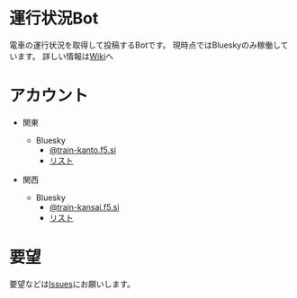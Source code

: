# 運行状況Bot
電車の運行状況を取得して投稿するBotです。
現時点ではBlueskyのみ稼働しています。
詳しい情報は[Wiki](https://github.com/radian462/TrainInfo-Bot-Wiki/wiki)へ

# アカウント
- 関東
  - Bluesky
    - [@train-kanto.f5.si](https://bsky.app/profile/did:plc:f2nbethp4g7xfdthyv2wipjo) 
    - [リスト](https://bsky.app/profile/radian.f5.si/lists/3kkxyps7iag2z) 

- 関西
  - Bluesky
    - [@train-kansai.f5.si](https://bsky.app/profile/did:plc:hpioxwkkbmbexev43wjiti4d)
    - [リスト](https://bsky.app/profile/did:plc:sggbtldl6x3jq5xveequpip6/lists/3klj3vedmsc2l)

# 要望
要望などは[Issues](https://github.com/radian462/TrainInfo-Bot-Wiki/issues)にお願いします。
